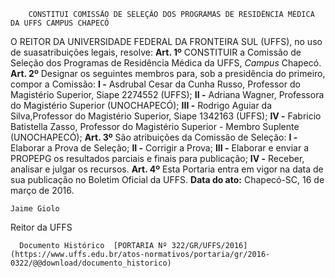         CONSTITUI COMISSÃO DE SELEÇÃO DOS PROGRAMAS DE RESIDÊNCIA MÉDICA DA UFFS CAMPUS CHAPECÓ  

 O REITOR DA UNIVERSIDADE FEDERAL DA FRONTEIRA SUL (UFFS), no uso de suasatribuições legais, resolve:   **Art. 1º** CONSTITUIR a Comissão de Seleção dos Programas de Residência Médica da UFFS, *Campus* Chapecó.   **Art. 2º** Designar os seguintes membros para, sob a presidência do primeiro, compor a Comissão: **I -** Asdrubal Cesar da Cunha Russo, Professor do Magistério Superior, Siape 2274552 (UFFS); **II -** Adriana Wagner, Professora do Magistério Superior (UNOCHAPECÓ); **III -** Rodrigo Aguiar da Silva,Professor do Magistério Superior, Siape 1342163 (UFFS); **IV -** Fabricio Batistella Zasso, Professor do Magistério Superior - Membro Suplente (UNOCHAPECÓ);   **Art. 3º** São atribuições da Comissão de Seleção: **I -** Elaborar a Prova de Seleção; **II -** Corrigir a Prova; **III -** Elaborar e enviar a PROPEPG os resultados parciais e finais para publicação; **IV -** Receber, analisar e julgar os recursos.   **Art. 4º** Esta Portaria entra em vigor na data de sua publicação no Boletim Oficial da UFFS.      **Data do ato:** Chapecó-SC, 16 de março de 2016.   
 

    Jaime Giolo   
 Reitor da UFFS 

      Documento Histórico  [PORTARIA Nº 322/GR/UFFS/2016](https://www.uffs.edu.br/atos-normativos/portaria/gr/2016-0322/@@download/documento_historico)     
      